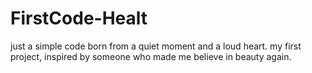 # FirstCode-Healt
just a simple code born from a quiet moment and a loud heart. my first project, inspired by someone who made me believe in beauty again.
